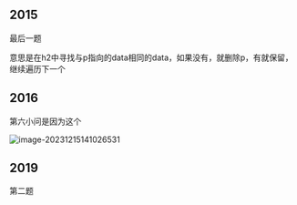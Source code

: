 ## 2015

最后一题

意思是在h2中寻找与p指向的data相同的data，如果没有，就删除p，有就保留，继续遍历下一个

## 2016

第六小问是因为这个

![image-20231215141026531](C:\Users\xwh1544123230\AppData\Roaming\Typora\typora-user-images\image-20231215141026531.png)

## 2019

第二题
